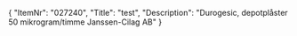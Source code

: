 {
  "ItemNr": "027240",
  "Title": "test",
  "Description": "Durogesic, depotplåster 50 mikrogram/timme Janssen-Cilag AB"
}